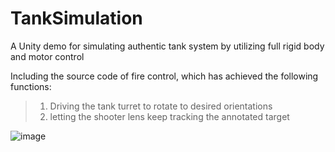 # TankSimulation
A Unity demo for simulating authentic tank system by utilizing full rigid body and motor control  
  
Including the source code of fire control, which has achieved the following functions:  
>1. Driving the tank turret to rotate to desired orientations  
>2. letting the shooter lens keep tracking the annotated target  

![image](https://github.com/Hongboooooo/TankSimulation/blob/main/FireControlDisplay.gif)
